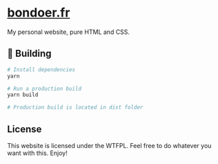 # [bondoer.fr](https://bondoer.fr)
My personal website, pure HTML and CSS.

## 🚀 Building
```bash
# Install dependencies
yarn

# Run a production build
yarn build

# Production build is located in dist folder
```

## License
This website is licensed under the WTFPL. Feel free to do whatever you want with this. Enjoy!